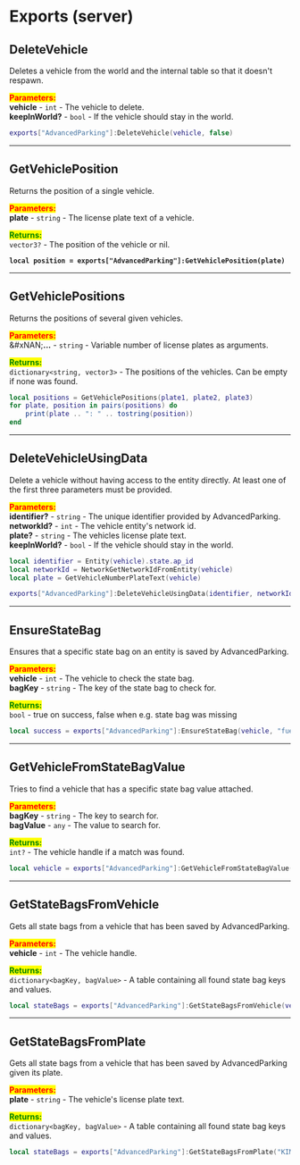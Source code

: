 # Exports (server)

## DeleteVehicle

Deletes a vehicle from the world and the internal table so that it doesn't respawn.

<mark style="color:red;">**Parameters:**</mark>\
**vehicle** - `int` - The vehicle to delete.\
**keepInWorld?** - `bool` - If the vehicle should stay in the world.

```lua
exports["AdvancedParking"]:DeleteVehicle(vehicle, false)
```



***

## GetVehiclePosition

Returns the position of a single vehicle.

<mark style="color:red;">**Parameters:**</mark>\
**plate** - `string` - The license plate text of a vehicle.

<mark style="color:green;">**Returns:**</mark>\
`vector3?` - The position of the vehicle or nil.

<pre class="language-lua"><code class="lang-lua"><strong>local position = exports["AdvancedParking"]:GetVehiclePosition(plate)
</strong></code></pre>



***

## GetVehiclePositions

Returns the positions of several given vehicles.

<mark style="color:red;">**Parameters:**</mark>\
&#xNAN;**...** - `string` - Variable number of license plates as arguments.

<mark style="color:green;">**Returns:**</mark>\
`dictionary<string, vector3>` - The positions of the vehicles. Can be empty if none was found.

```lua
local positions = GetVehiclePositions(plate1, plate2, plate3)
for plate, position in pairs(positions) do
    print(plate .. ": " .. tostring(position))
end
```



***

## DeleteVehicleUsingData

Delete a vehicle without having access to the entity directly. At least one of the first three parameters must be provided.

<mark style="color:red;">**Parameters:**</mark>\
**identifier?** - `string` - The unique identifier provided by AdvancedParking.\
**networkId?** - `int` - The vehicle entity's network id.\
**plate?** - `string` - The vehicles license plate text.\
**keepInWorld?** - `bool` - If the vehicle should stay in the world.

```lua
local identifier = Entity(vehicle).state.ap_id
local networkId = NetworkGetNetworkIdFromEntity(vehicle)
local plate = GetVehicleNumberPlateText(vehicle)

exports["AdvancedParking"]:DeleteVehicleUsingData(identifier, networkId, plate, true)
```



***

## EnsureStateBag

Ensures that a specific state bag on an entity is saved by AdvancedParking.

<mark style="color:red;">**Parameters:**</mark>\
**vehicle** - `int` - The vehicle to check the state bag.\
**bagKey** - `string` - The key of the state bag to check for.

<mark style="color:green;">**Returns:**</mark>\
`bool` - true on success, false when e.g. state bag was missing

```lua
local success = exports["AdvancedParking"]:EnsureStateBag(vehicle, "fuel")
```



***

## GetVehicleFromStateBagValue

Tries to find a vehicle that has a specific state bag value attached.

<mark style="color:red;">**Parameters:**</mark>\
**bagKey** - `string` - The key to search for.\
**bagValue** - `any` - The value to search for.

<mark style="color:green;">**Returns:**</mark>\
`int?` - The vehicle handle if a match was found.

```lua
local vehicle = exports["AdvancedParking"]:GetVehicleFromStateBagValue(bagKey, bagValue)
```



***

## GetStateBagsFromVehicle

Gets all state bags from a vehicle that has been saved by AdvancedParking.

<mark style="color:red;">**Parameters:**</mark>\
**vehicle** - `int` - The vehicle handle.

<mark style="color:green;">**Returns:**</mark>\
`dictionary<bagKey, bagValue>` - A table containing all found state bag keys and values.

```lua
local stateBags = exports["AdvancedParking"]:GetStateBagsFromVehicle(vehicle)
```



***

## GetStateBagsFromPlate

Gets all state bags from a vehicle that has been saved by AdvancedParking given its plate.

<mark style="color:red;">**Parameters:**</mark>\
**plate** - `string` - The vehicle's license plate text.

<mark style="color:green;">**Returns:**</mark>\
`dictionary<bagKey, bagValue>` - A table containing all found state bag keys and values.

```lua
local stateBags = exports["AdvancedParking"]:GetStateBagsFromPlate("KIMINAZE")
```
